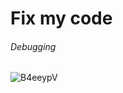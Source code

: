 # Fix my code
######	Debugging


![B4eeypV](https://github.com/AyanSwarga/Fix_My_Code_Challenge/assets/117749127/f7bd9d94-13b6-4e92-afa2-291fc6d0653f)
